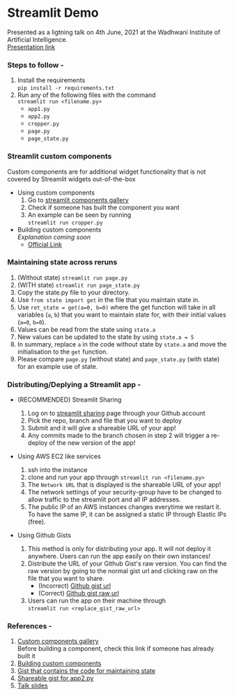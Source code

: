# Streamlit Demo

Presented as a ligtning talk on 4th June, 2021 at the Wadhwani Institute of Artificial Intelligence.  
[Presentation link](https://docs.google.com/presentation/d/1evaObTTzYkH_zva2SCWoapq6LuLb2WP6pgcJ68wMDqI/edit?usp=sharing)

### Steps to follow - 
1. Install the requirements  
`pip install -r requirements.txt`
1. Run any of the following files with the command  
`streamlit run <filename.py>`
   - `app1.py` 
   - `app2.py` 
   - `cropper.py` 
   - `page.py` 
   - `page_state.py` 

### Streamlit custom components
Custom components are for additional widget functionality that is not covered by Streamlit widgets out-of-the-box
- Using custom components
    1. Go to [streamlit components gallery](https://streamlit.io/gallery?type=components&category=featured)
    2. Check if someone has built the component you want
    3. An example can be seen by running  
	`streamlit run cropper.py`
- Building custom components  
	_Explanation coming soon_
    - [Official Link](https://docs.streamlit.io/en/stable/streamlit_components.html)


### Maintaining state across reruns
1. (Without state) `streamlit run page.py`
2. (WITH state) `streamlit run page_state.py`
3. Copy the state.py file to your directory.
4. Use `from state import get` in the file that you maintain state in.
5. Use `ret_state = get(a=0, b=0)` where the get function will take in all variables (`a`, `b`) that you want to maintain state for, with their initial values (`a=0`, `b=0`).
6. Values can be read from the state using `state.a`
7. New values can be updated to the state by using `state.a = 5`
8. In summary, replace `a` in the code without state by `state.a` and move the initialisation to the `get` function.
9. Please compare `page.py` (without state) and `page_state.py` (with state) for an example use of state.

### Distributing/Deplying a Streamlit app -  
- (RECOMMENDED) Streamlit Sharing
    1. Log on to [streamlit sharing](https://streamlit.io/sharing) page through your Github account
    2. Pick the repo, branch and file that you want to deploy
    3. Submit and it will give a shareable URL of your app! 
    4. Any commits made to the branch chosen in step 2 will trigger a re-deploy of the new version of the app!
   
- Using AWS EC2 like services  
    1. ssh into the instance
    2. clone and run your app through `streamlit run <filename.py>`
    3. The `Network URL` that is displayed is the shareable URL of your app!
    4. The network settings of your security-group have to be changed to allow traffic to the streamlit port and all IP addresses.
    5. The public IP of an AWS instances changes everytime we restart it. To have the same IP, it can be assigned a static IP through Elastic IPs (free).

- Using Github Gists
    1. This method is only for distributing your app. It will not deploy it anywhere. Users can run the app easily on their own instances!
    2. Distribute the URL of your Github Gist's raw version. You can find the raw version by going to the normal gist url and clicking raw on the file that you want to share. 
       - (Incorrect) [Github gist url](https://gist.github.com/apugoneappu/42707b59c5a50f0f7a3fff0176f80431)
       - (Correct) [Github gist raw url](https://gist.githubusercontent.com/apugoneappu/42707b59c5a50f0f7a3fff0176f80431/raw/b0395e7f85f8631d126e79a7ace88f477ae68b6c/streamlit_demo.py)
    3. Users can run the app on their machine through  
	`streamlit run <replace_gist_raw_url>` 

### References -   
1. [Custom components gallery](https://streamlit.io/gallery?type=components&category=featured)  
Before building a component, check this link if someone has already built it
2. [Building custom components](https://docs.streamlit.io/en/stable/streamlit_components.html)
3. [Gist that contains the code for maintaining state](https://gist.github.com/tvst/036da038ab3e999a64497f42de966a92)
4. [Shareable gist for app2.py](https://gist.githubusercontent.com/apugoneappu/42707b59c5a50f0f7a3fff0176f80431/raw/b0395e7f85f8631d126e79a7ace88f477ae68b6c/streamlit_demo.py)
5. [Talk slides](https://docs.google.com/presentation/d/1evaObTTzYkH_zva2SCWoapq6LuLb2WP6pgcJ68wMDqI/edit)

